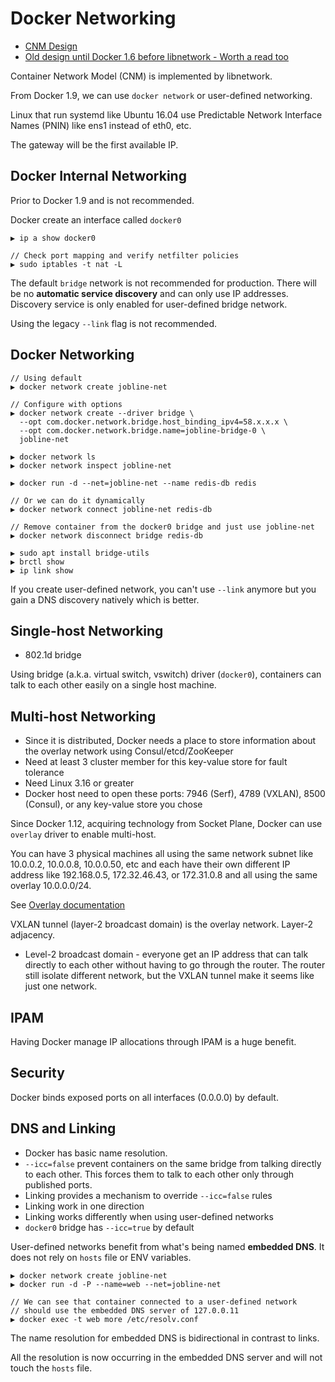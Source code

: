 # Docker Networking

* [CNM Design](https://github.com/docker/libnetwork/blob/master/docs/design.md)
* [Old design until Docker 1.6 before libnetwork - Worth a read too](https://docs.docker.com/v1.6/articles/networking/)

Container Network Model (CNM) is implemented by libnetwork.

From Docker 1.9, we can use `docker network` or user-defined networking.

Linux that run systemd like Ubuntu 16.04 use Predictable Network Interface Names (PNIN) like ens1 instead of eth0, etc.

The gateway will be the first available IP.

## Docker Internal Networking

Prior to Docker 1.9 and is not recommended.

Docker create an interface called `docker0`

```
▶ ip a show docker0

// Check port mapping and verify netfilter policies
▶ sudo iptables -t nat -L
```

The default `bridge` network is not recommended for production. There will be no **automatic service discovery** and can only use IP addresses. Discovery service is only enabled for user-defined bridge network.

Using the legacy `--link` flag is not recommended.

## Docker Networking

```
// Using default
▶ docker network create jobline-net

// Configure with options
▶ docker network create --driver bridge \
  --opt com.docker.network.bridge.host_binding_ipv4=58.x.x.x \
  --opt com.docker.network.bridge.name=jobline-bridge-0 \
  jobline-net

▶ docker network ls
▶ docker network inspect jobline-net

▶ docker run -d --net=jobline-net --name redis-db redis

// Or we can do it dynamically
▶ docker network connect jobline-net redis-db

// Remove container from the docker0 bridge and just use jobline-net
▶ docker network disconnect bridge redis-db

▶ sudo apt install bridge-utils
▶ brctl show
▶ ip link show
```

If you create user-defined network, you can't use `--link` anymore but you gain a DNS discovery natively which is better.

## Single-host Networking

* 802.1d bridge

Using bridge (a.k.a. virtual switch, vswitch) driver (`docker0`), containers can talk to each other easily on a single host machine.

## Multi-host Networking

* Since it is distributed, Docker needs a place to store information about the overlay network using Consul/etcd/ZooKeeper
* Need at least 3 cluster member for this key-value store for fault tolerance
* Need Linux 3.16 or greater
* Docker host need to open these ports: 7946 (Serf), 4789 (VXLAN), 8500 (Consul), or any key-value store you chose

Since Docker 1.12, acquiring technology from Socket Plane, Docker can use `overlay` driver to enable multi-host.

You can have 3 physical machines all using the same network subnet like 10.0.0.2, 10.0.0.8, 10.0.0.50, etc and each have their own different IP address like 192.168.0.5, 172.32.46.43, or 172.31.0.8 and all using the same overlay 10.0.0.0/24.

See [Overlay documentation](https://docs.docker.com/network/overlay-standalone.swarm/)

VXLAN tunnel (layer-2 broadcast domain) is the overlay network. Layer-2 adjacency.

* Level-2 broadcast domain - everyone get an IP address that can talk directly to each other without having to go through the router. The router still isolate different network, but the VXLAN tunnel make it seems like just one network.

## IPAM

Having Docker manage IP allocations through IPAM is a huge benefit.

## Security

Docker binds exposed ports on all interfaces (0.0.0.0) by default.

## DNS and Linking

* Docker has basic name resolution.
* `--icc=false` prevent containers on the same bridge from talking directly to each other. This forces them to talk to each other only through published ports.
* Linking provides a mechanism to override `--icc=false` rules
* Linking work in one direction
* Linking works differently when using user-defined networks
* `docker0` bridge has `--icc=true` by default

User-defined networks benefit from what's being named **embedded DNS**. It does not rely on `hosts` file or ENV variables.

```
▶ docker network create jobline-net
▶ docker run -d -P --name=web --net=jobline-net

// We can see that container connected to a user-defined network
// should use the embedded DNS server of 127.0.0.11
▶ docker exec -t web more /etc/resolv.conf
```

The name resolution for embedded DNS is bidirectional in contrast to links.

All the resolution is now occurring in the embedded DNS server and will not touch the `hosts` file.


